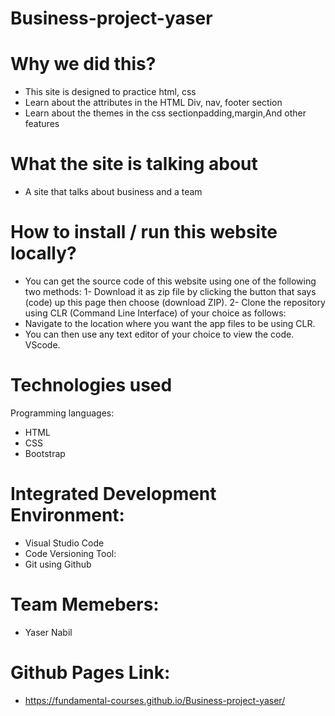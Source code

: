# Business-project-yaser

# Why we did this?
- This site is designed to practice html, css
- Learn about the attributes in the HTML Div, nav, footer section
- Learn about the themes in the css sectionpadding,margin,And other features
# What the site is talking about
- A site that talks about business and a team
# How to install / run this website locally?
 - You can get the source code of this website using one of the following two methods:
  1- Download it as zip file by clicking the button that says (code) up this page then choose (download ZIP).
  2- Clone the repository using CLR (Command Line Interface) of your choice as follows:
  - Navigate to the location where you want the app files to be using CLR.
 - You can then use any text editor of your choice to view the code. VScode.
# Technologies used
Programming languages:
- HTML
- CSS
- Bootstrap
# Integrated Development Environment:
- Visual Studio Code
- Code Versioning Tool:
- Git using Github
# Team Memebers:
- Yaser Nabil

# Github Pages Link:
- https://fundamental-courses.github.io/Business-project-yaser/
